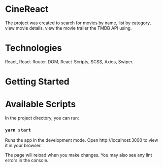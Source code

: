 # CineReact
The project was created to search for movies by name, list by category, view movie details, view the movie trailer the TMDB API using.

# Technologies
React, React-Router-DOM, React-Scripts, SCSS, Axios, Swiper.

# Getting Started

# Available Scripts
In the project directory, you can run:

### `yarn start`

Runs the app in the development mode.
Open http://localhost:3000 to view it in your browser.

The page will reload when you make changes.
You may also see any lint errors in the console.
